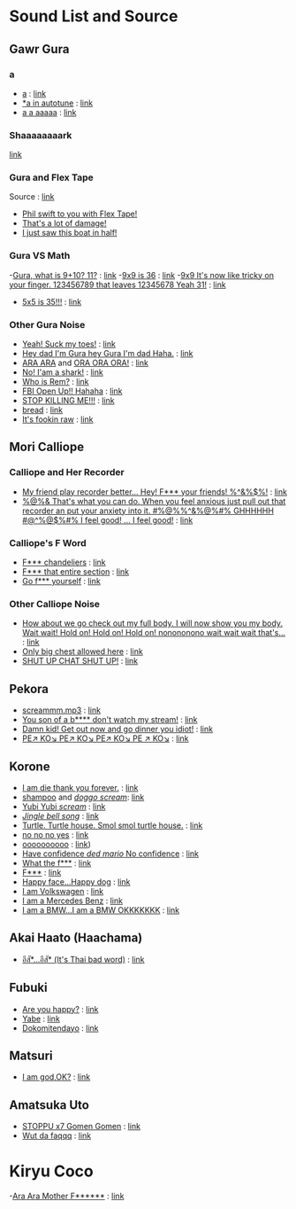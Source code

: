 
# Sound List and Source

## Gawr Gura
### a

- [a](gura/a.mp3) : [link](https://www.youtube.com/watch?v=1Uzw1Zr1FE4)
- [*a in autotune](gura/a-in-autotune.mp3) : [link](https://www.youtube.com/watch?v=47z7Gb66dDs)
- [a a aaaaa](gura/a-a-aaaaa.mp3) : [link](https://youtu.be/lbatU6g8DlM)

### Shaaaaaaaark

[link](https://www.youtube.com/watch?v=pqTSvylD550)

### Gura and Flex Tape

Source : [link](https://www.youtube.com/watch?v=3SlheXtia5I)

- [Phil swift to you with Flex Tape!](gura/phil-swift-to-you-with-flex-tape.mp3)
- [That's a lot of damage!](gura/thats-a-lot-of-damage.mp3)
- [I just saw this boat in half!](gura/i-just-saw-this-boat-in-half.mp3)

### Gura VS Math

-[Gura, what is 9+10? 11?](gura/gura-what-is-nine-plus-ten-eleven.mp3) : [link](https://www.youtube.com/watch?v=0L0y9KrteMU)
-[9x9 is 36](gura/nine-time-nine-is-thirty-six.mp3) : [link](https://www.youtube.com/watch?v=zOdBO8WQAEc)
-[9x9 It's now like tricky on your finger. 123456789 that leaves 12345678 Yeah 31!](gura/nine-time-nine-its-tricky-on-your-finger-123456789-12345678-thirty-one.mp3) : [link](https://www.youtube.com/watch?v=zOdBO8WQAEc)
- [5x5 is 35!!!](gura/five-time-five-is-thirty-five.mp3) : [link](https://youtu.be/YzbEWyc_3Gs)

### Other Gura Noise

- [Yeah! Suck my toes!](gura/yeah-suck-my-toes.mp3) : [link](https://www.youtube.com/watch?v=GrocXhe9W1s)
- [Hey dad I'm Gura hey Gura I'm dad Haha.](gura/hey-dad-im-gura-hey-gura-im-dad-haha.mp3) : [link](https://www.youtube.com/watch?v=s77qUcn8iL4)
- [ARA ARA](gura/ara-ara.mp3) and [ORA ORA ORA!](ora-ora-ora.mp3) : [link](https://www.youtube.com/watch?v=HUOYlNzCmeo)
- [No! I'am a shark!](gura/no-iam-a-shark.mp3) : [link](https://www.youtube.com/watch?v=g5XbOxU9CkU)
- [Who is Rem?](gura/who-is-rem.mp3) : [link](https://www.youtube.com/watch?v=DJR9CRkXpbc)
- [FBI Open Up!! Hahaha](gura/fbi-open-up.mp3) : [link](https://www.youtube.com/watch?v=8FQpmS9nwic)
- [STOP KILLING ME!!!](gura/stop-killing-me.mp3) : [link](https://www.youtube.com/watch?v=AJEUcX-BUoo)
- [bread](gura/bread.mp3) : [link](https://www.youtube.com/watch?v=OX_cieIA1Ww)
- [It's fookin raw](gura/its-fookin-raw.mp3) : [link](https://www.youtube.com/watch?v=w59iZCdNtS0)

## Mori Calliope

### Calliope and Her Recorder

- [My friend play recorder better... Hey! F*** your friends! %^&%$%!](calliope/my-friend-play-recorder-better-hey-fuck-your-friend.mp3) : [link](https://www.youtube.com/watch?v=MO9O3y965Zw)
- [%@%& That's what you can do. When you feel anxious just pull out that recorder an put your anxiety into it. #%@%%^&%@%#% GHHHHHH #@^%@$%#% I feel good! ... I feel good!](calliope/when-you-feel-anxious-just-pull-out-that-recorder-and-put-your-anxiety-into-it.mp3) : [link](https://www.youtube.com/watch?v=z-1bvIWe_Zo)

### Calliope's F Word

- [F*** chandeliers](calliope/fuck-chandeliers.mp3) : [link](https://youtu.be/95qe-rozbd0)
- [F*** that entire section](calliope/fuck-that-entire-section.mp3) : [link](https://youtu.be/95qe-rozbd0)
- [Go f*** yourself](calliope/go-fuck-yourself.mp3) : [link](https://youtu.be/95qe-rozbd0)

### Other Calliope Noise

- [How about we go check out my full body. I will now show you my body. Wait wait! Hold on! Hold on! Hold on! nonononono wait wait wait that's...](calliope/i-will-now-show-you-my-body.mp3) : [link](https://www.youtube.com/watch?v=sCItRC6bxZE&list=LL&index=11)
- [Only big chest allowed here](calliope/only-big-chest-allowed-here.mp3) : [link](https://youtu.be/DS6AuBWkapg)
- [SHUT UP CHAT SHUT UP!](calliope/shut-up-chat-shut-up.mp3) : [link](https://youtu.be/DS6AuBWkapg)

## Pekora

- [screammm.mp3](peko/screammm.mp3) : [link](https://www.youtube.com/watch?v=W-0WSIcPQ2I&t=30s)
- [You son of a b**** don't watch my stream!](peko/you-son-of-a-bitch-dont-watch-my-stream.mp3) : [link](https://www.youtube.com/watch?v=6m2ECND7VrY)
- [Damn kid! Get out now and go dinner you idiot!](peko/damn-kid-get-out-now-and-go-dinner-you-idiot.mp3) : [link](https://www.youtube.com/watch?v=6m2ECND7VrY)
- [PE↗️ KO↘️ PE↗️ KO↘️ PE↗️ KO↘️ PE ↗️ KO↘️](peko/pe-ko-pe-ko-pe-ko-pe-ko.mp3) : [link](https://youtu.be/f5mSy49yx6s)

## Korone

- [I am die thank you forever.](korone/i-am-die-thank-you-forever.mp3) : [link](https://www.youtube.com/watch?v=Oe_wHf4_TKo)
- [shampoo](korone/shampoo.mp3) and [*doggo scream*](korone/scream.mp3): [link](https://www.youtube.com/watch?v=PMHeQFqFin0)
- [Yubi Yubi *scream*](korone/yubi-yubi-scream.mp3) : [link](https://www.youtube.com/watch?v=sowESlcktC8)
- [*Jingle bell song*](korone/jingle-bell.mp3) : [link](https://youtu.be/ujFyKWeAdrI)
- [Turtle. Turtle house. Smol smol turtle house.](korone/turtle-turtle-house-smol-smol-turtle-house.mp3) : [link](https://www.youtube.com/watch?v=P7hDL1ezhP4)
- [no no no yes](korone/no-no-no-yes.mp3) : [link](https://www.youtube.com/watch?v=zb9ZQl3iOfU)
- [oooooooooo](korone/o.mp3) : [link](https://www.youtube.com/watch?v=_yGoYNkAjvY))
- [Have confidence *ded mario* No confidence](https://www.youtube.com/watch?v=RYSCo5NsYdE) : [link](https://www.youtube.com/watch?v=RYSCo5NsYdE)
- [What the f***](korone/what-the-fuck.mp3) : [link](https://youtu.be/8ID2hI_4YPU)
- [F***](korone/fuck.mp3) : [link](https://youtu.be/8ID2hI_4YPU)
- [Happy face...Happy dog](korone/happy-face-happy-dog.mp3) : [link](https://www.youtube.com/watch?v=3D7TLzrQl1w)
- [I am Volkswagen](korone/i-am-volkswagen.mp3) : [link](https://www.youtube.com/watch?v=rGs-sEfWQJU)
- [I am a Mercedes Benz](korone/i-am-a-mercedes-benz.mp3) : [link](https://www.youtube.com/watch?v=rGs-sEfWQJU)
- [I am a BMW...I am a BMW OKKKKKKK](korone/i-am-a-bmw-i-am-a-bmw-ok.mp3) : [link](https://www.youtube.com/watch?v=rGs-sEfWQJU)

## Akai Haato (Haachama)

- [อีสั*...อีสั* (It's Thai bad word)](haachama/esuk-esuk.mp3) : [link](https://www.youtube.com/watch?v=QVF12zOyuQk)

## Fubuki

- [Are you happy?](fubuki/are-you-happy.mp3) : [link](https://www.youtube.com/watch?v=cCqrJEcncyc)
- [Yabe](fubuki/yabe.mp3) : [link](https://www.youtube.com/watch?v=TUDxCh3TXWY)
- [Dokomitendayo](fubuki/doko-mitedayo.mp3) : [link](https://www.youtube.com/watch?v=iUsecpG2bWI)

## Matsuri

- [I am god,OK?](matsuri/im-god-ok.mp3) : [link](https://www.youtube.com/watch?v=Nd5ieJcM_Tg)

## Amatsuka Uto

- [STOPPU x7 Gomen Gomen](uto/stoppu-stoppu-stoppu-stoppu-stoppu-gomen.mp3) : [link](https://www.youtube.com/watch?v=5kLWkn9vq9U)
- [Wut da faqqq](uto/wut-da-faq.mp3) : [link](https://www.youtube.com/watch?v=Qc_7y-oZyy8)

# Kiryu Coco

-[Ara Ara Mother F******](coco/ara-ara-mother-fucker.mp3) : [link](https://www.youtube.com/watch?v=GM0X2Er3Trw)